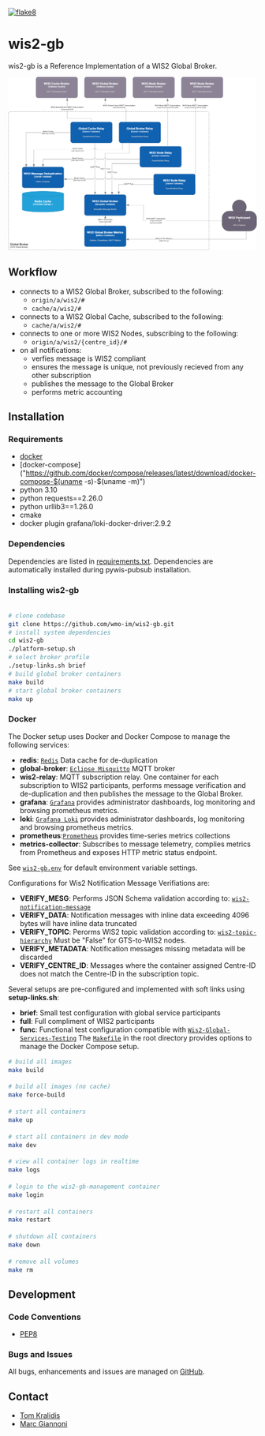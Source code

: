 [![flake8](https://github.com/wmo-im/wis2-gb/workflows/flake8/badge.svg)](https://github.com/wmo-im/wis2-gb/actions)

# wis2-gb

wis2-gb is a Reference Implementation of a WIS2 Global Broker.

<a href="docs/GlobalBroker_C4.png"><img alt="WIS2 Global Broker C4 diagram" src="docs/GlobalBroker_C4.drawio.png" width="1000"/></a>

## Workflow

- connects to a WIS2 Global Broker, subscribed to the following:
  - `origin/a/wis2/#`
  - `cache/a/wis2/#`
- connects to a WIS2 Global Cache, subscribed to the following:
  - `cache/a/wis2/#`
- connects to one or more WIS2 Nodes, subscribing to the following:
  - `origin/a/wis2/{centre_id}/#`
- on all notifications:
  - verfies message is WIS2 compliant
  - ensures the message is unique, not previously recieved from any other subscription
  - publishes the message to the Global Broker
  - performs metric accounting

## Installation

### Requirements
- [docker]("https://docker.com")
- [docker-compose]("https://github.com/docker/compose/releases/latest/download/docker-compose-$(uname -s)-$(uname -m)")
- python 3.10
- python requests==2.26.0
- python urllib3==1.26.0
- cmake
- docker plugin grafana/loki-docker-driver:2.9.2

### Dependencies
Dependencies are listed in [requirements.txt](requirements.txt). Dependencies
are automatically installed during pywis-pubsub installation.

### Installing wis2-gb

```bash

# clone codebase
git clone https://github.com/wmo-im/wis2-gb.git
# install system dependencies
cd wis2-gb
./platform-setup.sh
# select broker profile
./setup-links.sh brief
# build global broker containers
make build
# start global broker containers
make up
```

### Docker

The Docker setup uses Docker and Docker Compose to manage the following services:

- **redis**: [`Redis`](https://redis.io/docs/latest/get-started/) Data cache for de-duplication
- **global-broker**: [`Eclipse Misquitto`](https://mosquitto.org/) MQTT broker
- **wis2-relay**: MQTT subscription relay.  One container for each subscription to WIS2 participants, performs message verification and de-duplication and then publishes the message to the Global Broker.
- **grafana**: [`Grafana`](https://grafana.com/grafana/dashboards/) provides administrator dashboards, log monitoring and browsing prometheus metrics.
- **loki**: [`Grafana Loki`](https://grafana.com/docs/loki/latest/) provides administrator dashboards, log monitoring and browsing prometheus metrics.
- **prometheus**:[`Prometheus`](https://prometheus.io/) provides time-series metrics collections
- **metrics-collector**: Subscribes to message telemetry, complies metrics from Prometheus and exposes HTTP metric status endpoint.

See [`wis2-gb.env`](wis2-gb.env) for default environment variable settings.

Configurations for Wis2 Notification Message Verifiations are:

- **VERIFY_MESG**: Performs JSON Schema validation according to: [`wis2-notification-message`](https://github.com/wmo-im/wis2-notification-message)
- **VERIFY_DATA**: Notification messages with inline data exceeding 4096 bytes will have inline data truncated
- **VERIFY_TOPIC**: Perorms WIS2 topic validation according to: [`wis2-topic-hierarchy`](https://github.com/wmo-im/wis2-topic-hierarchy)  Must be "False" for GTS-to-WIS2 nodes.
- **VERIFY_METADATA**: Notification messages missing metadata will be discarded
- **VERIFY_CENTRE_ID**: Messages where the container assigned Centre-ID does not match the Centre-ID in the subscription topic.  

Several setups are pre-configured and implemented with soft links using **setup-links.sh**:

- **brief**: Small test configuration with global service participants
- **full**: Full compliment of WIS2 participants
- **func**: Functional test configuration compatible with [`Wis2-Global-Services-Testing`](https://github.com/wmo-im/wis2-global-services-testing/blob/main/global-services-testing/sections/testing/global-broker.adoc)
The [`Makefile`](Makefile) in the root directory provides options to manage the Docker Compose setup.

```bash
# build all images
make build

# build all images (no cache)
make force-build

# start all containers
make up

# start all containers in dev mode
make dev

# view all container logs in realtime
make logs

# login to the wis2-gb-management container
make login

# restart all containers
make restart

# shutdown all containers
make down

# remove all volumes
make rm
```

## Development

### Code Conventions

* [PEP8](https://www.python.org/dev/peps/pep-0008)

### Bugs and Issues

All bugs, enhancements and issues are managed on [GitHub](https://github.com/wmo-im/wis2-gb/issues).

## Contact

* [Tom Kralidis](https://github.com/tomkralidis)
* [Marc Giannoni](https://github.com/mgiannoni)
